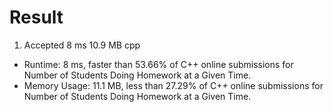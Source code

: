 # Result

1. Accepted 8 ms 10.9 MB cpp

- Runtime: 8 ms, faster than 53.66% of C++ online submissions for Number of Students Doing Homework at a Given Time.
- Memory Usage: 11.1 MB, less than 27.29% of C++ online submissions for Number of Students Doing Homework at a Given Time.
